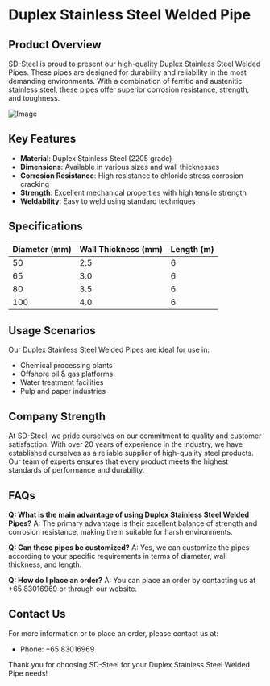 # Duplex Stainless Steel Welded Pipe

## Product Overview

SD-Steel is proud to present our high-quality Duplex Stainless Steel Welded Pipes. These pipes are designed for durability and reliability in the most demanding environments. With a combination of ferritic and austenitic stainless steel, these pipes offer superior corrosion resistance, strength, and toughness.

![Image](https://github.com/user-attachments/assets/2567258e-e124-4816-932d-1809bd27ef0b)

## Key Features

- **Material**: Duplex Stainless Steel (2205 grade)
- **Dimensions**: Available in various sizes and wall thicknesses
- **Corrosion Resistance**: High resistance to chloride stress corrosion cracking
- **Strength**: Excellent mechanical properties with high tensile strength
- **Weldability**: Easy to weld using standard techniques

## Specifications

| Diameter (mm) | Wall Thickness (mm) | Length (m) |
|---------------|---------------------|------------|
| 50            | 2.5                 | 6          |
| 65            | 3.0                 | 6          |
| 80            | 3.5                 | 6          |
| 100           | 4.0                 | 6          |

## Usage Scenarios

Our Duplex Stainless Steel Welded Pipes are ideal for use in:
- Chemical processing plants
- Offshore oil & gas platforms
- Water treatment facilities
- Pulp and paper industries

## Company Strength

At SD-Steel, we pride ourselves on our commitment to quality and customer satisfaction. With over 20 years of experience in the industry, we have established ourselves as a reliable supplier of high-quality steel products. Our team of experts ensures that every product meets the highest standards of performance and durability.

## FAQs

**Q: What is the main advantage of using Duplex Stainless Steel Welded Pipes?**
A: The primary advantage is their excellent balance of strength and corrosion resistance, making them suitable for harsh environments.

**Q: Can these pipes be customized?**
A: Yes, we can customize the pipes according to your specific requirements in terms of diameter, wall thickness, and length.

**Q: How do I place an order?**
A: You can place an order by contacting us at +65 83016969 or through our website.

## Contact Us

For more information or to place an order, please contact us at:
- Phone: +65 83016969


Thank you for choosing SD-Steel for your Duplex Stainless Steel Welded Pipe needs!
